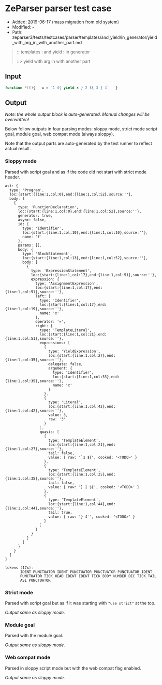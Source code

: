 # ZeParser parser test case

- Added: 2019-06-17 (mass migration from old system)
- Modified: -
- Path: zeparser3/tests/testcases/parser/templates/and_yield/in_generator/yield_with_arg_in_with_another_part.md

> :: templates : and yield : in generator
>
> ::> yield with arg  in with another part

## Input

`````js
function *f(){   x = `1 ${ yield x } 2 ${ 3 } 4`   }
`````

## Output

_Note: the whole output block is auto-generated. Manual changes will be overwritten!_

Below follow outputs in four parsing modes: sloppy mode, strict mode script goal, module goal, web compat mode (always sloppy).

Note that the output parts are auto-generated by the test runner to reflect actual result.

### Sloppy mode

Parsed with script goal and as if the code did not start with strict mode header.

`````
ast: {
  type: 'Program',
  loc:{start:{line:1,col:0},end:{line:1,col:52},source:''},
  body: [
    {
      type: 'FunctionDeclaration',
      loc:{start:{line:1,col:0},end:{line:1,col:52},source:''},
      generator: true,
      async: false,
      id: {
        type: 'Identifier',
        loc:{start:{line:1,col:10},end:{line:1,col:10},source:''},
        name: 'f'
      },
      params: [],
      body: {
        type: 'BlockStatement',
        loc:{start:{line:1,col:13},end:{line:1,col:52},source:''},
        body: [
          {
            type: 'ExpressionStatement',
            loc:{start:{line:1,col:17},end:{line:1,col:51},source:''},
            expression: {
              type: 'AssignmentExpression',
              loc:{start:{line:1,col:17},end:{line:1,col:51},source:''},
              left: {
                type: 'Identifier',
                loc:{start:{line:1,col:17},end:{line:1,col:19},source:''},
                name: 'x'
              },
              operator: '=',
              right: {
                type: 'TemplateLiteral',
                loc:{start:{line:1,col:21},end:{line:1,col:51},source:''},
                expressions: [
                  {
                    type: 'YieldExpression',
                    loc:{start:{line:1,col:27},end:{line:1,col:35},source:''},
                    delegate: false,
                    argument: {
                      type: 'Identifier',
                      loc:{start:{line:1,col:33},end:{line:1,col:35},source:''},
                      name: 'x'
                    }
                  },
                  {
                    type: 'Literal',
                    loc:{start:{line:1,col:42},end:{line:1,col:42},source:''},
                    value: 3,
                    raw: '3'
                  }
                ],
                quasis: [
                  {
                    type: 'TemplateElement',
                    loc:{start:{line:1,col:21},end:{line:1,col:27},source:''},
                    tail: false,
                    value: { raw: '`1 ${', cooked: '<TODO>' }
                  },
                  {
                    type: 'TemplateElement',
                    loc:{start:{line:1,col:35},end:{line:1,col:35},source:''},
                    tail: false,
                    value: { raw: '} 2 ${', cooked: '<TODO>' }
                  },
                  {
                    type: 'TemplateElement',
                    loc:{start:{line:1,col:44},end:{line:1,col:44},source:''},
                    tail: true,
                    value: { raw: '} 4`', cooked: '<TODO>' }
                  }
                ]
              }
            }
          }
        ]
      }
    }
  ]
}

tokens (17x):
       IDENT PUNCTUATOR IDENT PUNCTUATOR PUNCTUATOR PUNCTUATOR IDENT
       PUNCTUATOR TICK_HEAD IDENT IDENT TICK_BODY NUMBER_DEC TICK_TAIL
       ASI PUNCTUATOR
`````

### Strict mode

Parsed with script goal but as if it was starting with `"use strict"` at the top.

_Output same as sloppy mode._

### Module goal

Parsed with the module goal.

_Output same as sloppy mode._

### Web compat mode

Parsed in sloppy script mode but with the web compat flag enabled.

_Output same as sloppy mode._
